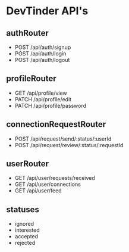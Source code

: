# DevTinder API's

## authRouter
- POST /api/auth/signup
- POST /api/auth/login
- POST /api/auth/logout

## profileRouter
- GET /api/profile/view
- PATCH /api/profile/edit
- PATCH /api/profile/password

## connectionRequestRouter
- POST /api/request/send/:status/:userId
- POST /api/request/review/:status/:requestId

## userRouter
- GET /api/user/requests/received
- GET /api/user/connections
- GET /api/user/feed

## statuses
* ignored
* interested
* accepted
* rejected
